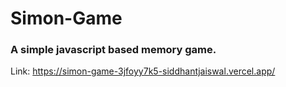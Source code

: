 # Simon-Game
### A simple javascript based memory game.
Link: https://simon-game-3jfoyy7k5-siddhantjaiswal.vercel.app/
